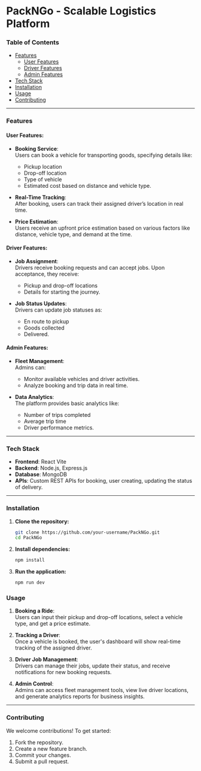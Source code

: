 # **PackNGo - Scalable Logistics Platform**

### **Table of Contents**

- [Features](#features)
  - [User Features](#user-features)
  - [Driver Features](#driver-features)
  - [Admin Features](#admin-features)
- [Tech Stack](#tech-stack)
- [Installation](#installation)
- [Usage](#usage)
- [Contributing](#contributing)

---

### **Features**

#### **User Features:**

- **Booking Service**:  
  Users can book a vehicle for transporting goods, specifying details like:
  - Pickup location
  - Drop-off location
  - Type of vehicle
  - Estimated cost based on distance and vehicle type.

- **Real-Time Tracking**:  
  After booking, users can track their assigned driver’s location in real time.

- **Price Estimation**:  
  Users receive an upfront price estimation based on various factors like distance, vehicle type, and demand at the time.

#### **Driver Features:**

- **Job Assignment**:  
  Drivers receive booking requests and can accept jobs. Upon acceptance, they receive:
  - Pickup and drop-off locations
  - Details for starting the journey.

- **Job Status Updates**:  
  Drivers can update job statuses as:
  - En route to pickup
  - Goods collected
  - Delivered.

#### **Admin Features:**

- **Fleet Management**:  
  Admins can:
  - Monitor available vehicles and driver activities.
  - Analyze booking and trip data in real time.

- **Data Analytics**:  
  The platform provides basic analytics like:
  - Number of trips completed
  - Average trip time
  - Driver performance metrics.

---

### **Tech Stack**

- **Frontend**: React Vite
- **Backend**: Node.js, Express.js
- **Database**: MongoDB
- **APIs**: Custom REST APIs for booking, user creating, updating the status of delivery.

---

### **Installation**

1. **Clone the repository:**

   ```bash
   git clone https://github.com/your-username/PackNGo.git
   cd PackNGo
   ```
2. **Install dependencies:**
   ```bash
   npm install
   ```
3. **Run the application:**
   ```bash
   npm run dev
   ```
### **Usage**

1. **Booking a Ride**:  
   Users can input their pickup and drop-off locations, select a vehicle type, and get a price estimate.

2. **Tracking a Driver**:  
   Once a vehicle is booked, the user's dashboard will show real-time tracking of the assigned driver.

3. **Driver Job Management**:  
   Drivers can manage their jobs, update their status, and receive notifications for new booking requests.

4. **Admin Control**:  
   Admins can access fleet management tools, view live driver locations, and generate analytics reports for business insights.

---


### **Contributing**

We welcome contributions! To get started:

1. Fork the repository.
2. Create a new feature branch.
3. Commit your changes.
4. Submit a pull request.



